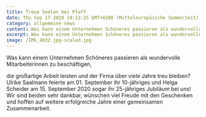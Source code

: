```yaml
---
title: Treue Seelen bei Pfaff
date: Thu Sep 17 2020 14:13:25 GMT+0200 (Mitteleuropäische Sommerzeit)
category: allgemeine-news
content: Was kann einem Unternehmen Schöneres passieren als wundervolle Mitarbeiterinnen zu beschäftigen, die großartige Arbeit leisten und der Firma über viele Jahre treu bleiben? Ulrike Saalmann feierte am 01. September ihr 10-jähriges und Helga Scheider am 15. September 2020 sogar ihr 25-jähriges Jubiläum bei uns! Wir sind beiden sehr dankbar, wünschen viel Freude mit den Geschenken und hoffen auf weitere erfolgreiche Jahre einer gemeinsamen Zusammenarbeit.
excerpt: Was kann einem Unternehmen Schöneres passieren als wundervolle Mitarbeiterinnen zu beschäftigen, die großartige Arbeit leisten und der Firma über viele Jahre treu bleiben? Ulrike Saalmann …
image: /IMG_4032.jpg-scaled.jpg
---
```


<p>Was kann einem Unternehmen Schöneres passieren als wundervolle Mitarbeiterinnen zu beschäftigen, 

<!--more-->

die großartige Arbeit leisten und der Firma über viele Jahre treu bleiben? Ulrike Saalmann feierte am 01. September ihr 10-jähriges und Helga Scheider am 15. September 2020 sogar ihr 25-jähriges Jubiläum bei uns! Wir sind beiden sehr dankbar, wünschen viel Freude mit den Geschenken und hoffen auf weitere erfolgreiche Jahre einer gemeinsamen Zusammenarbeit.</p>